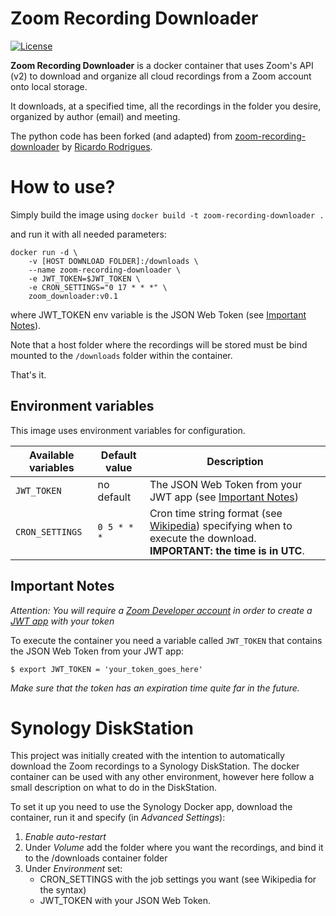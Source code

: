# Zoom Recording Downloader

[![License](https://img.shields.io/badge/license-MIT-brown.svg)](https://raw.githubusercontent.com/ricardorodrigues-ca/zoom-recording-downloader/master/LICENSE)

**Zoom Recording Downloader** is a docker container that uses Zoom's API (v2) to download and organize all cloud recordings from a Zoom account onto local storage.

It downloads, at a specified time, all the recordings in the folder you desire, organized by author (email) and meeting.

The python code has been forked (and adapted) from [zoom-recording-downloader](https://github.com/ricardorodrigues-ca/zoom-recording-downloader) by [Ricardo Rodrigues](https://github.com/ricardorodrigues-ca).

# How to use?

Simply build the image using `docker build -t zoom-recording-downloader .`

and run it with all needed parameters:

```console
docker run -d \
    -v [HOST DOWNLOAD FOLDER]:/downloads \
    --name zoom-recording-downloader \
    -e JWT_TOKEN=$JWT_TOKEN \
    -e CRON_SETTINGS="0 17 * * *" \
    zoom_downloader:v0.1
```

where JWT_TOKEN env variable is the JSON Web Token (see [Important Notes](#Important-Notes)).

Note that a host folder where the recordings will be stored must be bind mounted to the `/downloads` folder within the container.

That's it.

## Environment variables

This image uses environment variables for configuration.

|Available variables |Default value |Description                                         |
|--------------------|--------------|----------------------------------------------------|
|`JWT_TOKEN`         |no default    |The JSON Web Token from your JWT app (see [Important Notes](#Important-Notes))    |
|`CRON_SETTINGS`     |`0 5 * * *`   |Cron time string format (see [Wikipedia](https://en.wikipedia.org/wiki/Cron)) specifying when to execute the download. **IMPORTANT: the time is in UTC**. |


## Important Notes ##

_Attention: You will require a [Zoom Developer account](https://marketplace.zoom.us/) in order to create a [JWT app](https://marketplace.zoom.us/docs/guides/build/jwt-app) with your token_

To execute the container you need a variable called `JWT_TOKEN` that contains the JSON Web Token from your JWT app:

    $ export JWT_TOKEN = 'your_token_goes_here'

*Make sure that the token has an expiration time quite far in the future.*

# Synology DiskStation

This project was initially created with the intention to automatically download the Zoom recordings to a Synology DiskStation. 
The docker container can be used with any other environment, however here follow a small description on what to do in the DiskStation.

To set it up you need to use the Synology Docker app, download the container, run it and specify (in *Advanced Settings*):
1. *Enable auto-restart*
1. Under *Volume* add the folder where you want the recordings, and bind it to the /downloads container folder
1. Under *Environment* set:
    * CRON_SETTINGS with the job settings you want (see Wikipedia for the syntax)
    * JWT_TOKEN with your JSON Web Token. 
   

